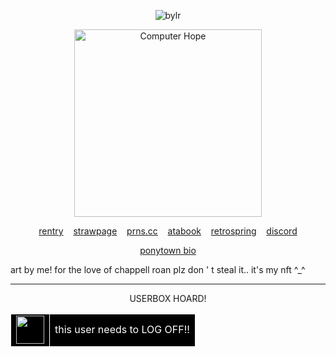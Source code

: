 <p align="center"> <img src="https://komarev.com/ghpvc/?username=bylrx&label=MY%20LOYAL%20FANS&color=fce144&style=flat" alt="bylr" /> </p>

<p align="center"> <img src="https://i.ibb.co/XVyGkf2/ill-protect-u-mike.png" width="300" height="300" alt="Computer Hope"/>

<p align="center">
  <a href="https://rentry.co/willwise">rentry</a> 
  &nbsp;&nbsp;
  <a href="https://boycleric.straw.page/">strawpage</a>
  &nbsp;&nbsp;
  <a href="https://pronouns.cc/@cleric">prns.cc</a>
  &nbsp;&nbsp;
    <a href="https://yellow.atabook.org/">atabook</a> 
  &nbsp;&nbsp;
  <a href="https://retrospring.net/@willbyers">retrospring</a>
  &nbsp;&nbsp;
  <a href="https://discordapp.com/users/1201915598213484607">discord</a>
</p>

<p align="center"><a href="https://rentry.co/ponytownbio">ponytown bio</a></p>

art by me! for the love of chappell roan plz don ' t steal it.. it's my nft ^_^

***

<p align="center">USERBOX HOARD!</p>

<table id="resulttable" class="userbox" style="border-collapse: collapse; border-color: rgb(255, 255, 255);">
	<tbody><tr>
		<td id="resultid" class="id" style="border: 1px solid rgb(255, 255, 255); color: rgb(255, 255, 255); background: rgb(0, 0, 0); line-height: 1.2em;"><img src="https://i.ibb.co/JCYBQDH/power-button.png" height="45" width="45"></td> 
		<td id="resultinfo" class="info" style="border: 1px solid rgb(255, 255, 255); color: rgb(255, 255, 255); background: rgb(0, 0, 0); line-height: 1.2em;">this user needs to LOG OFF!!</td>
	</tr>
</tbody></table>
